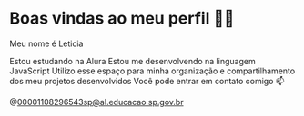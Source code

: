 # Boas vindas ao meu perfil 💙💙
Meu nome é Leticia

Estou estudando na Alura
Estou me desenvolvendo na linguagem JavaScript
Utilizo esse espaço para minha organização e compartilhamento dos meu projetos desenvolvidos
Você pode entrar em contato comigo 📫

@00001108296543sp@al.educacao.sp.gov.br
